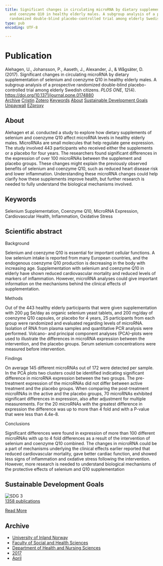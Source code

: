 ```yaml
---
title: Significant changes in circulating microRNA by dietary supplementation of selenium
  and coenzyme Q10 in healthy elderly males. A subgroup analysis of a prospective
  randomized double-blind placebo-controlled trial among elderly Swedish citizens
type: pub
encoding: UTF-8

---
```

<h1>Publication</h1>
<article id="csl-bib-container-C978XGGT" class="csl-bib-container">
  <div class="csl-bib-body"> <div class="csl-entry">Alehagen, U., Johansson, P., Aaseth, J., Alexander, J., &#38; Wågsäter, D. (2017). Significant changes in circulating microRNA by dietary supplementation of selenium and coenzyme Q10 in healthy elderly males. A subgroup analysis of a prospective randomized double-blind placebo-controlled trial among elderly Swedish citizens. <i>PLOS ONE</i>, <i>12</i>(4). <a href="https://doi.org/10.1371/journal.pone.0174880">https://doi.org/10.1371/journal.pone.0174880</a></div> </div>
  <div class="csl-bib-buttons">
    <a href="#taxonomy-article-C978XGGT" alt="archive" class="csl-bib-button">Archive</a>
    <a href="https://app.cristin.no/results/show.jsf?id=1467166" alt="Cristin" class="csl-bib-button">Cristin</a>
    <a href="http://zotero.org/groups/5881554/items/C978XGGT" alt="Zotero" class="csl-bib-button">Zotero</a>
    <a href="#keywords-article-C978XGGT" alt="keywords" class="csl-bib-button">Keywords</a>
    <a href="#about-article-C978XGGT" alt="about_pub" class="csl-bib-button">About</a>
    <a href="#sdg-article-C978XGGT" alt="sdg" class="csl-bib-button">Sustainable Development Goals</a>
    <a href="https://journals.plos.org/plosone/article/file?id=10.1371/journal.pone.0174880&amp;type=printable" alt="Unpaywall" class="csl-bib-button">Unpaywall</a>
    <a href="https://journals.plos.org/plosone/article/file?id=10.1371/journal.pone.0174880&amp;type=printable" alt="EZproxy" class="csl-bib-button">EZproxy</a>
  </div>
  <div id="csl-bib-meta-container-C978XGGT"></div>
</article>
<div id="csl-bib-meta-C978XGGT" class="csl-bib-meta">
  <article id="about-article-C978XGGT" class="about_pub-article">
    <h1>About</h1>
    Alehagen et al. conducted a study to explore how dietary supplements of selenium and coenzyme Q10 affect microRNA levels in healthy elderly males. MicroRNAs are small molecules that help regulate gene expression. The study involved 443 participants who received either the supplements or a placebo for four years. The researchers found significant differences in the expression of over 100 microRNAs between the supplement and placebo groups. These changes might explain the previously observed benefits of selenium and coenzyme Q10, such as reduced heart disease risk and lower inflammation. Understanding these microRNA changes could help clarify how these supplements improve health, but further research is needed to fully understand the biological mechanisms involved.
  </article>
  <article id="keywords-article-C978XGGT" class="keywords-article">
    <h1>Keywords</h1>
    Selenium Supplementation, Coenzyme Q10, MicroRNA Expression, Cardiovascular Health, Inflammation, Oxidative Stress
  </article>
  <article id="abstract-article-C978XGGT" class="abstract-article">
    <h1>Scientific abstract</h1>
    Background 
 
Selenium and coenzyme Q10 is essential for important cellular functions. A low selenium intake is reported from many European countries, and the endogenous coenzyme Q10 production is decreasing in the body with increasing age. Supplementation with selenium and coenzyme Q10 in elderly have shown reduced cardiovascular mortality and reduced levels of markers of inflammation. However, microRNA analyses could give important information on the mechanisms behind the clinical effects of supplementation. 
 
Methods 
 
Out of the 443 healthy elderly participants that were given supplementation with 200 μg Se/day as organic selenium yeast tablets, and 200 mg/day of coenzyme Q10 capsules, or placebo for 4 years, 25 participants from each group were randomized and evaluated regarding levels of microRNA. Isolation of RNA from plasma samples and quantitative PCR analysis were performed. Volcano- and principal component analyses (PCA)–plots were used to illustrate the differences in microRNA expression between the intervention, and the placebo groups. Serum selenium concentrations were measured before intervention. 
 
Findings 
 
On average 145 different microRNAs out of 172 were detected per sample. In the PCA plots two clusters could be identified indicating significant difference in microRNA expression between the two groups. The pre-treatment expression of the microRNAs did not differ between active treatment and the placebo groups. When comparing the post-treatment microRNAs in the active and the placebo groups, 70 microRNAs exhibited significant differences in expression, also after adjustment for multiple measurements. For the 20 microRNAs with the greatest difference in expression the difference was up to more than 4 fold and with a P-value that were less than 4.4e-8. 
 
Conclusions 
 
Significant differences were found in expression of more than 100 different microRNAs with up to 4 fold differences as a result of the intervention of selenium and coenzyme Q10 combined. The changes in microRNA could be a part of mechanisms underlying the clinical effects earlier reported that reduced cardiovascular mortality, gave better cardiac function, and showed less signs of inflammation and oxdative stress following the intervention. However, more research is needed to understand biological mechanisms of the protective effects of selenium and Q10 supplementation
  </article>
  <article id="sdg-article-C978XGGT" class="sdg-article">
    <h1>Sustainable Development Goals</h1>
    <div class="sdg-container"><div id="sdg3" class="sdg">
        <img src="{{< params subfolder >}}images/sdg/sdg03_en.png" class="image" alt="SDG 3">
        <div class="sdg-overlay">
          <a href="{{< params subfolder >}}en/archive/?sdg=3#archive" class="sdg-publication-count"><span>1358</span> publications</a>
          <p><a href="https://sdgs.un.org/goals/goal3" class="sdg-read-more">Read More</a></p>
        </div>
      </div></div>
  </article>
  <article id="taxonomy-article-C978XGGT" class="taxonomy-article">
    <h1>Archive</h1>
    <ul>
      <li><a href="{{< params subfolder >}}en/archive/?key=3DCRN523">University of Inland Norway</a></li>
      <li><a href="{{< params subfolder >}}en/archive/?key=IDKFS3MX">Faculty of Social and Health Sciences</a></li>
      <li><a href="{{< params subfolder >}}en/archive/?key=GTV4ECMZ">Department of Health and Nursing Sciences</a></li>
      <li><a href="{{< params subfolder >}}en/archive/?key=QV2QKSDS">2017</a></li>
      <li><a href="{{< params subfolder >}}en/archive/?key=RQI36BK9">April</a></li>
    </ul>
  </article>
</div>
